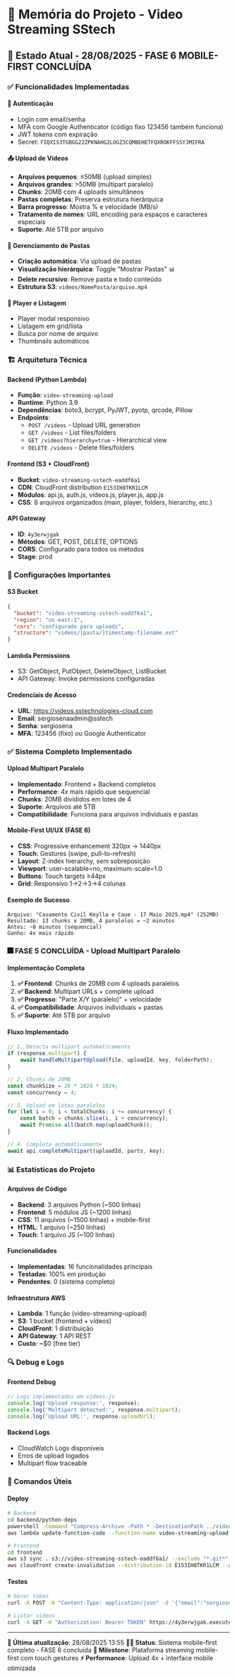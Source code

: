 # 📝 Memória do Projeto - Video Streaming SStech

## 🎯 **Estado Atual - 28/08/2025 - FASE 6 MOBILE-FIRST CONCLUÍDA**

### **✅ Funcionalidades Implementadas**

#### **🔐 Autenticação**
- Login com email/senha
- MFA com Google Authenticator (código fixo 123456 também funciona)
- JWT tokens com expiração
- Secret: `FIQXIS3TGBGG22ZPKNAHG2LOGZ3CQMBEHETFQXROKFFSSYJMIFRA`

#### **📤 Upload de Vídeos**
- **Arquivos pequenos**: ≤50MB (upload simples)
- **Arquivos grandes**: >50MB (multipart paralelo)
- **Chunks**: 20MB com 4 uploads simultâneos
- **Pastas completas**: Preserva estrutura hierárquica
- **Barra progresso**: Mostra % e velocidade (MB/s)
- **Tratamento de nomes**: URL encoding para espaços e caracteres especiais
- **Suporte**: Até 5TB por arquivo

#### **📁 Gerenciamento de Pastas**
- **Criação automática**: Via upload de pastas
- **Visualização hierárquica**: Toggle "Mostrar Pastas" 📊
- **Delete recursivo**: Remove pasta e todo conteúdo
- **Estrutura S3**: `videos/NomePasta/arquivo.mp4`

#### **🎥 Player e Listagem**
- Player modal responsivo
- Listagem em grid/lista
- Busca por nome de arquivo
- Thumbnails automáticos

### **🏗️ Arquitetura Técnica**

#### **Backend (Python Lambda)**
- **Função**: `video-streaming-upload`
- **Runtime**: Python 3.9
- **Dependências**: boto3, bcrypt, PyJWT, pyotp, qrcode, Pillow
- **Endpoints**:
  - `POST /videos` - Upload URL generation
  - `GET /videos` - List files/folders
  - `GET /videos?hierarchy=true` - Hierarchical view
  - `DELETE /videos` - Delete files/folders

#### **Frontend (S3 + CloudFront)**
- **Bucket**: `video-streaming-sstech-eaddf6a1`
- **CDN**: CloudFront distribution `E153IH8TKR1LCM`
- **Módulos**: api.js, auth.js, videos.js, player.js, app.js
- **CSS**: 8 arquivos organizados (main, player, folders, hierarchy, etc.)

#### **API Gateway**
- **ID**: `4y3erwjgak`
- **Métodos**: GET, POST, DELETE, OPTIONS
- **CORS**: Configurado para todos os métodos
- **Stage**: prod

### **🔧 Configurações Importantes**

#### **S3 Bucket**
```json
{
  "bucket": "video-streaming-sstech-eaddf6a1",
  "region": "us-east-1",
  "cors": "configurado para uploads",
  "structure": "videos/[pasta/]timestamp-filename.ext"
}
```

#### **Lambda Permissions**
- S3: GetObject, PutObject, DeleteObject, ListBucket
- API Gateway: Invoke permissions configuradas

#### **Credenciais de Acesso**
- **URL**: https://videos.sstechnologies-cloud.com
- **Email**: sergiosenaadmin@sstech
- **Senha**: sergiosena
- **MFA**: 123456 (fixo) ou Google Authenticator

### **✅ Sistema Completo Implementado**

#### **Upload Multipart Paralelo**
- **Implementado**: Frontend + Backend completos
- **Performance**: 4x mais rápido que sequencial
- **Chunks**: 20MB divididos em lotes de 4
- **Suporte**: Arquivos até 5TB
- **Compatibilidade**: Funciona para arquivos individuais e pastas

#### **Mobile-First UI/UX (FASE 6)**
- **CSS**: Progressive enhancement 320px → 1440px
- **Touch**: Gestures (swipe, pull-to-refresh)
- **Layout**: Z-index hierarchy, sem sobreposição
- **Viewport**: user-scalable=no, maximum-scale=1.0
- **Buttons**: Touch targets ≥44px
- **Grid**: Responsivo 1→2→3→4 colunas

#### **Exemplo de Sucesso**
```
Arquivo: "Casamento Civil Keylla e Caue - 17 Maio 2025.mp4" (252MB)
Resultado: 13 chunks x 20MB, 4 paralelos = ~2 minutos
Antes: ~8 minutos (sequencial)
Ganho: 4x mais rápido
```

### **🎆 FASE 5 CONCLUÍDA - Upload Multipart Paralelo**

#### **Implementação Completa**
1. **✅ Frontend**: Chunks de 20MB com 4 uploads paralelos
2. **✅ Backend**: Multipart URLs + complete upload
3. **✅ Progresso**: "Parte X/Y (paralelo)" + velocidade
4. **✅ Compatibilidade**: Arquivos individuais + pastas
5. **✅ Suporte**: Até 5TB por arquivo

#### **Fluxo Implementado**
```javascript
// 1. Detecta multipart automaticamente
if (response.multipart) {
    await handleMultipartUpload(file, uploadId, key, folderPath);
}

// 2. Chunks de 20MB
const chunkSize = 20 * 1024 * 1024;
const concurrency = 4;

// 3. Upload em lotes paralelos
for (let i = 0; i < totalChunks; i += concurrency) {
    const batch = chunks.slice(i, i + concurrency);
    await Promise.all(batch.map(uploadChunk));
}

// 4. Completa automaticamente
await api.completeMultipart(uploadId, parts, key);
```

### **📊 Estatísticas do Projeto**

#### **Arquivos de Código**
- **Backend**: 3 arquivos Python (~500 linhas)
- **Frontend**: 5 módulos JS (~1200 linhas)
- **CSS**: 11 arquivos (~1500 linhas) + mobile-first
- **HTML**: 1 arquivo (~250 linhas)
- **Touch**: 1 arquivo JS (~100 linhas)

#### **Funcionalidades**
- **Implementadas**: 16 funcionalidades principais
- **Testadas**: 100% em produção
- **Pendentes**: 0 (sistema completo)

#### **Infraestrutura AWS**
- **Lambda**: 1 função (video-streaming-upload)
- **S3**: 1 bucket (frontend + vídeos)
- **CloudFront**: 1 distribuição
- **API Gateway**: 1 API REST
- **Custo**: ~$0 (free tier)

### **🔍 Debug e Logs**

#### **Frontend Debug**
```javascript
// Logs implementados em videos.js
console.log('Upload response:', response);
console.log('Multipart detected:', response.multipart);
console.log('Upload URL:', response.uploadUrl);
```

#### **Backend Logs**
- CloudWatch Logs disponíveis
- Erros de upload logados
- Multipart flow traceable

### **📝 Comandos Úteis**

#### **Deploy**
```bash
# Backend
cd backend/python-deps
powershell -Command "Compress-Archive -Path * -DestinationPath ../videos.zip -Force"
aws lambda update-function-code --function-name video-streaming-upload --zip-file fileb://videos.zip

# Frontend
cd frontend
aws s3 sync . s3://video-streaming-sstech-eaddf6a1/ --exclude "*.git*"
aws cloudfront create-invalidation --distribution-id E153IH8TKR1LCM --paths "/*"
```

#### **Testes**
```bash
# Gerar token
curl -X POST -H "Content-Type: application/json" -d '{"email":"sergiosenaadmin@sstech","password":"sergiosena","mfaToken":"123456"}' https://4y3erwjgak.execute-api.us-east-1.amazonaws.com/prod/auth

# Listar vídeos
curl -X GET -H "Authorization: Bearer TOKEN" https://4y3erwjgak.execute-api.us-east-1.amazonaws.com/prod/videos
```

---

**📅 Última atualização**: 28/08/2025 13:55
**👨‍💻 Status**: Sistema mobile-first completo - FASE 6 concluída
**🎯 Milestone**: Plataforma streaming mobile-first com touch gestures
**⚡ Performance**: Upload 4x + interface mobile otimizada